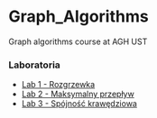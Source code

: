 # Graph_Algorithms
Graph algorithms course at AGH UST

<h3 id="laboratoria">Laboratoria<a class="anchorjs-link " href="https://marcinlos.github.io/algograf/#laboratoria" aria-label="Anchor" data-anchorjs-icon="" style="font: 1em / 1 anchorjs-icons; padding-left: 0.375em;"></a></h3>

<ul>
  <li><a href="https://github.com/radoslawrolka/Graph_Algorithms/tree/main/lab1">Lab 1 - Rozgrzewka</a></li>
  <li><a href="https://github.com/radoslawrolka/Graph_Algorithms/tree/main/lab2">Lab 2 - Maksymalny przepływ</a></li>
  <li><a href="https://github.com/radoslawrolka/Graph_Algorithms/tree/main/lab3">Lab 3 - Spójność krawędziowa</a></li>
</ul>
